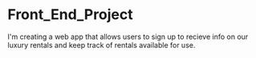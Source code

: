 # Front_End_Project
  I'm creating a web app that allows users to sign up to recieve info on our luxury rentals and keep track of rentals available for use.